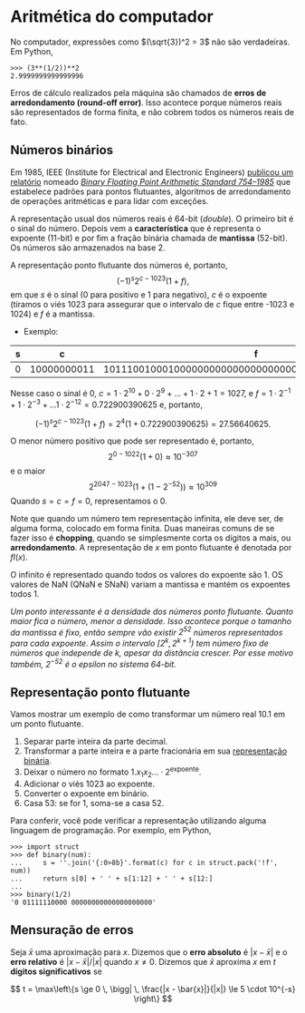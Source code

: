 # Aritmética do computador 

No computador, expressões como $(\sqrt{3})^2 = 3$ não são verdadeiras. Em
Python, 
```{python}
>>> (3**(1/2))**2
2.9999999999999996
```
Erros de cálculo realizados pela máquina são chamados de **erros de
arredondamento (round-off error)**. Isso acontece porque números reais são
representados de forma finita, e não cobrem todos os números reais de fato. 

## Números binários 

Em 1985, IEEE (Institute for Electrical and Electronic Engineers) [publicou um relatório](https://standards.ieee.org/standard/754-1985.html)
nomeado [*Binary Floating Point Arithmetic Standard 754–1985*](https://www.ias.ac.in/article/fulltext/reso/021/01/0011-0030) que estabelece
padrões para pontos flutuantes, algoritmos de arredondamento de operações
aritméticas e para lidar com exceções. 

A representação usual dos números reais é 64-bit (*double*). O primeiro bit é
o sinal do número. Depois vem a **característica** que é representa o expoente
(11-bit) e por fim a fração binária chamada de **mantissa** (52-bit). Os
números são armazenados na base 2. 

A representação ponto flutuante dos números é, portanto, 
$$
(-1)^s2^{c-1023}(1 + f), 
$$
em que $s$ é o sinal (0 para positivo e 1 para negativo), $c$ é o expoente
(tiramos o viés 1023 para assegurar que o intervalo de $c$ fique entre -1023 e
1024) e $f$ é a mantissa. 

- Exemplo: 

|s| c | f |
|-|-|-|
|0| 10000000011| 1011100100010000000000000000000000000000000000000000|

Nesse caso o sinal é 0, $c = 1\cdot 2^{10} + 0\cdot 2^9 + \dots + 1\cdot 2 + 1
= 1027$, e $f = 1\cdot 2^{-1} + 1\cdot 2^{-3} + \dots 1\cdot 2^{-12} =
0.722900390625$ e, portanto, 

$$
(-1)^s2^{c-1023}(1 + f) = 2^4(1 + 0.722900390625) = 27.56640625.
$$

O menor número positivo que pode ser representado é, portanto, 
$$
2^{0-1022}(1 + 0) \approx 10^{-307}
$$
e o maior 
$$
2^{2047 - 1023}(1 + (1  -2^{-52})) \approx 10^{309}
$$
Quando $s = c = f = 0$, representamos o 0. 

Note que quando um número tem representação infinita, ele deve ser, de alguma
forma, colocado em forma finita. Duas maneiras comuns de se fazer isso é
**chopping**, quando se simplesmente corta os dígitos a mais, ou
**arredondamento**. A representação de $x$ em ponto flutuante é denotada por
$fl(x)$. 

O infinito é representado quando todos os valores do expoente são 1. OS
valores de NaN (QNaN e SNaN) variam a mantissa e mantém os expoentes todos 1. 

*Um ponto interessante é a densidade dos números ponto flutuante. Quanto maior
fica o número, menor a densidade. Isso acontece porque o tamanho da mantissa é
fixo, então sempre vão existir $2^{52}$ números representados para cada
expoente. Assim o intervalo $[2^{k}, 2^{k+1})$ tem número fixo de números que
independe de $k$, apesar da distância crescer. Por esse motivo também,
$2^{-52}$ é o epsilon no sistema 64-bit.*

## Representação ponto flutuante

Vamos mostrar um exemplo de como transformar um número real $10.1$ em um ponto
flutuante. 

1. Separar parte inteira da parte decimal. 
2. Transformar a parte inteira e a parte fracionária em sua [representação
   binária](https://indepth.dev/posts/1019/the-simple-math-behind-decimal-binary-conversion-algorithms).
3. Deixar o número no formato $1.x_1x_2\dots \cdot 2^{\text{expoente}}$. 
4. Adicionar o viés 1023 ao expoente. 
5. Converter o expoente em binário. 
6. Casa 53: se for 1, soma-se a casa 52. 

Para conferir, você pode verificar a representação utilizando alguma linguagem
de programação. Por exemplo, em Python, 
```{python}
>>> import struct
>>> def binary(num): 
...     s = ''.join('{:0>8b}'.format(c) for c in struct.pack('!f', num))
...     return s[0] + ' ' + s[1:12] + ' ' + s[12:]
...
>>> binary(1/2)
'0 01111110000 00000000000000000000'
```

## Mensuração de erros

Seja $\bar{x}$ uma aproximação para $x$. Dizemos que
o **erro absoluto** é $|x - \bar{x}|$ e o **erro relativo** é $|x -
\bar{x}|/|x|$ quando $x \neq 0$. Dizemos que $\bar{x}$ aproxima $x$ em $t$
**dígitos significativos** se

$$
t = \max\left\{s \ge 0 \, \bigg| \, \frac{|x - \bar{x}|}{|x|} \le 5 \cdot 10^{-s} \right\}
$$